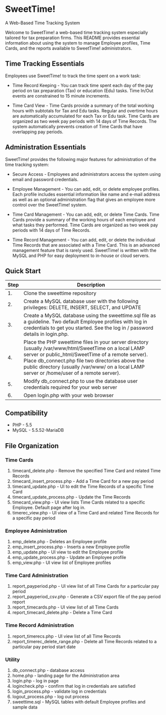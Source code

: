 # SweetTime!
A Web-Based Time Tracking System

Welcome to SweetTime! a web-based time tracking system especially tailored for tax preparation firms. This README provides essential information about using the system to manage Employee profiles, Time Cards, and the reports available to SweetTime! administrators.

## Time Tracking Essentials

Employees use SweetTime! to track the time spent on a work task:

* Time Record Keeping - You can track time spent each day of the pay period on tax preparation (Tax) or education (Edu) tasks. Time In/Out events are constrained to 15 minute increments.

* Time Card View - Time Cards provide a summary of the total working hours with subtotals for Tax and Edu tasks. Regular and overtime hours are automatically accumulated for each Tax or Edu task. Time Cards are organized as two week pay periods with 14 days of Time Records. The system automatically prevents creation of Time Cards that have overlapping pay periods.

## Administration Essentials

SweetTime! provides the following major features for administration of the time tracking system:

* Secure Access - Employees and administrators access the system using email and password credentials.

* Employee Management - You can add, edit, or delete employee profiles. Each profile includes essential information like name and e-mail address as well as an optional administration flag that gives an employee more control over the SweetTime! system.

* Time Card Management - You can add, edit, or delete Time Cards. Time Cards provide a summary of the working hours of each employee and what tasks they performed. Time Cards are organized as two week pay periods with 14 days of Time Records.

* Time Record Management - You can add, edit, or delete the individual Time Records that are associated with a Time Card. This is an advanced management feature that is rarely used.
SweetTime! is written with the MySQL and PHP for easy deployment to in-house or cloud servers.

## Quick Start

| **Step** | **Description** |
|----------|-----------------|
|  1.  | Clone the sweettime repository |
|  2.  | Create a MySQL database user with the following privileges: DELETE, INSERT, SELECT, and UPDATE |
|  3.  | Create a MySQL database using the sweettime.sql file as a guideline. Two default Employee profiles with log in credentials to get you started. See the log in / password details in login.php. |
|  4.  | Place the PHP sweettime files in your server directory (usually /var/www/html/SweetTime on a local LAMP server or public_html/SweetTime of a remote server). Place db_connect.php file two directories above the public directory (usually /var/www/ on a local LAMP server or /home/user of a remote server).  |
|  5.  | Modify db_connect.php to use the database user credentials required for your web server |
|  6.  | Open login.php with your web browser |

## Compatibility
* PHP - 5.5
* MySQL - 5.5.52-MariaDB

## File Organization
### Time Cards
1. timecard_delete.php - Remove the specified Time Card and related Time Records
2. timecard_insert_process.php - Add a Time Card for a new pay period
3. timecard_update.php - UI to edit the Time Records of a specific Time Card
4. timecard_update_process.php - Update the Time Records
5. timecard_view.php - UI view lists Time Cards related to a specific Employee. Default page after log in.
6. timerec_view.php - UI view of a Time Card and related Time Records for a specific pay period

### Employee Administration
1. emp_delete.php - Deletes an Employee profile
2. emp_insert_process.php - Inserts a new Employee profile
3. emp_update.php - UI view to edit the Employee profile
4. emp_update_process.php - Update an Employee profile
5. emp_view.php - UI view list of Employee profiles

### Time Card Administration
1. report_payperiod.php - UI view list of all Time Cards for a particular pay period
2. report_payperiod_csv.php - Generate a CSV export file of the pay period report
3. report_timecards.php - UI view list of all Time Cards
4. report_timecard_delete.php - Delete a Time Card

### Time Record Administration
1. report_timerecs.php - UI view list of all Time Records
2. report_timerec_delete_range.php - Delete all Time Records related to a particular pay period start date

### Utility
1. db_connect.php - database access
2. home.php - landing page for the Administration area
3. login.php - log in page
4. logincheck.php - confirm that log in credentials are satisfied
5. login_process.php - validate log in credentials
6. logout_process.php - log out process
7. sweettime.sql - MySQL tables with default Employee profiles and sample data
